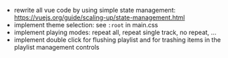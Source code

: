 * rewrite all vue code by using simple state management: https://vuejs.org/guide/scaling-up/state-management.html
* implement theme selection: see `:root` in main.css
* implement playing modes: repeat all, repeat single track, no repeat, ...
* implement double click for flushing playlist and for trashing items in the playlist management controls